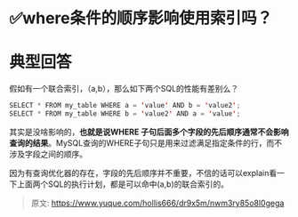 # ✅where条件的顺序影响使用索引吗？


# 典型回答

假如有一个联合索引，（a,b），那么如下两个SQL的性能有差别么？

```java
SELECT * FROM my_table WHERE a = 'value' AND b = 'value2';
SELECT * FROM my_table WHERE b = 'value2' AND a = 'value';
```

其实是没啥影响的，**也就是说WHERE 子句后面多个字段的先后顺序通常不会影响查询的结果**。MySQL查询的WHERE子句只是用来过滤满足指定条件的行，而不涉及字段之间的顺序。

因为有查询优化器的存在，字段的先后顺序并不重要，不信的话可以explain看一下上面两个SQL的执行计划，都是可以命中(a,b)的联合索引的。




> 原文: <https://www.yuque.com/hollis666/dr9x5m/nwm3ry85o8l0gega>